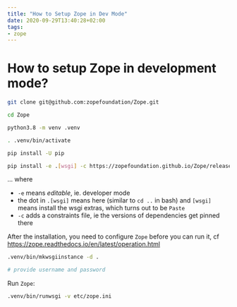 ```yaml
---
title: "How to Setup Zope in Dev Mode"
date: 2020-09-29T13:40:28+02:00
tags:
- zope
---
```


# How to setup Zope in development mode?

```bash
git clone git@github.com:zopefoundation/Zope.git

cd Zope

python3.8 -m venv .venv

. .venv/bin/activate

pip install -U pip

pip install -e .[wsgi] -c https://zopefoundation.github.io/Zope/releases/master/constraints.txt
```

... where
- `-e` means *editable*, ie. developer mode
- the dot in `.[wsgi]` means here (similar to `cd ..` in bash) and `[wsgi]` means install the wsgi extras, which turns out to be `Paste`
- `-c` adds a constraints file, ie the versions of dependencies get pinned there

After the installation, you need to configure `Zope` before you can run it, cf https://zope.readthedocs.io/en/latest/operation.html

```bash
.venv/bin/mkwsgiinstance -d .

# provide username and password
```

Run `Zope`:

```bash
.venv/bin/runwsgi -v etc/zope.ini
```

